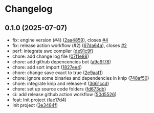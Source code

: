 # Changelog

## 0.1.0 (2025-07-07)

* fix: engine version (#4) ([2aa4859](https://github.com/viettrace/viettrace-core/commit/2aa4859)), closes [#4](https://github.com/viettrace/viettrace-core/issues/4)
* fix: release action workflow (#2) ([67da64a](https://github.com/viettrace/viettrace-core/commit/67da64a)), closes [#2](https://github.com/viettrace/viettrace-core/issues/2)
* perf: integrate swc compiler ([de91c9f](https://github.com/viettrace/viettrace-core/commit/de91c9f))
* chore: add change log file ([07f1e88](https://github.com/viettrace/viettrace-core/commit/07f1e88))
* chore: add github depencencies bot ([a9c9f78](https://github.com/viettrace/viettrace-core/commit/a9c9f78))
* chore: add sort import ([1827ee4](https://github.com/viettrace/viettrace-core/commit/1827ee4))
* chore: change save exact to true ([2e9aaf1](https://github.com/viettrace/viettrace-core/commit/2e9aaf1))
* chore: ignore some binaries and dependencies in knip ([748af50](https://github.com/viettrace/viettrace-core/commit/748af50))
* chore: integrate knip and release-it ([3661ccd](https://github.com/viettrace/viettrace-core/commit/3661ccd))
* chore: set up source code folders ([fd673db](https://github.com/viettrace/viettrace-core/commit/fd673db))
* ci: add release github action workflow ([50d5526](https://github.com/viettrace/viettrace-core/commit/50d5526))
* feat: Init project ([fae17d4](https://github.com/viettrace/viettrace-core/commit/fae17d4))
* Init project ([3e3484f](https://github.com/viettrace/viettrace-core/commit/3e3484f))
